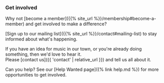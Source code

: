 ### Get involved

Why not [become a member]({{% site_url %}}/membership#become-a-member) and get involved to make a difference?

[Sign up to our mailing list]({{% site_url %}}/contact#mailing-list) to stay informed about what's happening.

If you have an idea for music in our town, or you're already doing something, then we'd love to hear it.<br/>
Please [contact us]({{ 'contact' | relative_url }}) and tell us all about it. 

Can you help? See our [Help Wanted page]({% link help.md %}) for more opportunities to get involved. 
